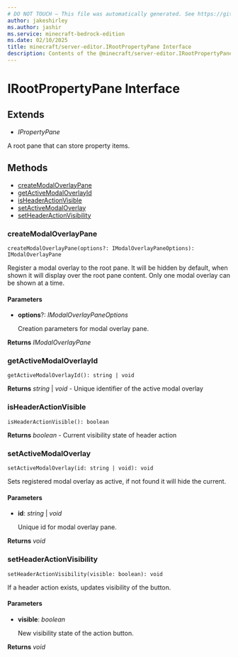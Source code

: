 ```yaml
---
# DO NOT TOUCH — This file was automatically generated. See https://github.com/mojang/minecraftapidocsgenerator to modify descriptions, examples, etc.
author: jakeshirley
ms.author: jashir
ms.service: minecraft-bedrock-edition
ms.date: 02/10/2025
title: minecraft/server-editor.IRootPropertyPane Interface
description: Contents of the @minecraft/server-editor.IRootPropertyPane class.
---
```

# IRootPropertyPane Interface

## Extends
- *IPropertyPane*

A root pane that can store property items.

## Methods
- [createModalOverlayPane](#createmodaloverlaypane)
- [getActiveModalOverlayId](#getactivemodaloverlayid)
- [isHeaderActionVisible](#isheaderactionvisible)
- [setActiveModalOverlay](#setactivemodaloverlay)
- [setHeaderActionVisibility](#setheaderactionvisibility)

### **createModalOverlayPane**
`
createModalOverlayPane(options?: IModalOverlayPaneOptions): IModalOverlayPane
`

Register a modal overlay to the root pane. It will be hidden by default, when shown it will display over the root pane content. Only one modal overlay can be shown at a time.

#### **Parameters**
- **options**?: *IModalOverlayPaneOptions*
  
  Creation parameters for modal overlay pane.

**Returns** *IModalOverlayPane*

### **getActiveModalOverlayId**
`
getActiveModalOverlayId(): string | void
`

**Returns** *string* | *void* - Unique identifier of the active modal overlay

### **isHeaderActionVisible**
`
isHeaderActionVisible(): boolean
`

**Returns** *boolean* - Current visibility state of header action

### **setActiveModalOverlay**
`
setActiveModalOverlay(id: string | void): void
`

Sets registered modal overlay as active, if not found it will hide the current.

#### **Parameters**
- **id**: *string* | *void*
  
  Unique id for modal overlay pane.

**Returns** *void*

### **setHeaderActionVisibility**
`
setHeaderActionVisibility(visible: boolean): void
`

If a header action exists, updates visibility of the button.

#### **Parameters**
- **visible**: *boolean*
  
  New visibility state of the action button.

**Returns** *void*
